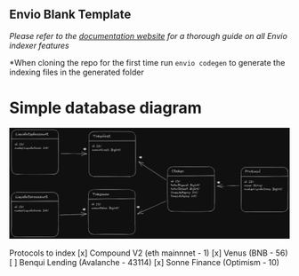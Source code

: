 ## Envio Blank Template

*Please refer to the [documentation website](https://docs.envio.dev) for a thorough guide on all Envio indexer features*

 *When cloning the repo for the first time run `envio codegen` to generate the indexing files in the generated folder

# Simple database diagram
![database diagram](liquidation_metrics.png)

Protocols to index
[x] Compound V2 (eth mainnnet - 1)
[x] Venus (BNB - 56)
[ ] Benqui Lending (Avalanche - 43114)
[x] Sonne Finance (Optimism - 10)